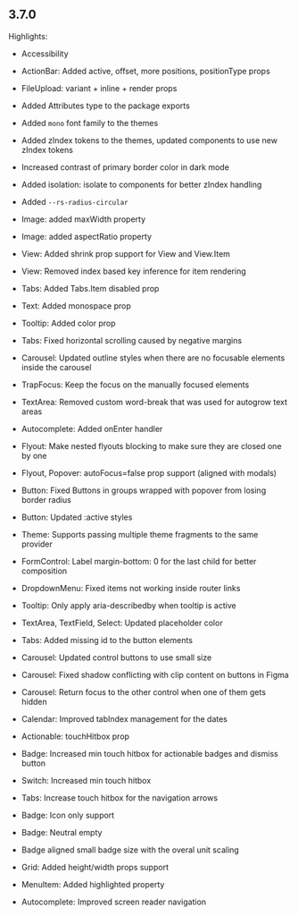 ## 3.7.0

Highlights:

- Accessibility
- ActionBar: Added active, offset, more positions, positionType props
- FileUpload: variant + inline + render props

- Added Attributes type to the package exports
- Added `mono` font family to the themes
- Added zIndex tokens to the themes, updated components to use new zIndex tokens
- Increased contrast of primary border color in dark mode
- Added isolation: isolate to components for better zIndex handling
- Added `--rs-radius-circular`

- Image: added maxWidth property
- Image: added aspectRatio property
- View: Added shrink prop support for View and View.Item
- View: Removed index based key inference for item rendering
- Tabs: Added Tabs.Item disabled prop
- Text: Added monospace prop
- Tooltip: Added color prop
- Tabs: Fixed horizontal scrolling caused by negative margins
- Carousel: Updated outline styles when there are no focusable elements inside the carousel
- TrapFocus: Keep the focus on the manually focused elements
- TextArea: Removed custom word-break that was used for autogrow text areas
- Autocomplete: Added onEnter handler
- Flyout: Make nested flyouts blocking to make sure they are closed one by one
- Flyout, Popover: autoFocus=false prop support (aligned with modals)
- Button: Fixed Buttons in groups wrapped with popover from losing border radius
- Button: Updated :active styles
- Theme: Supports passing multiple theme fragments to the same provider
- FormControl: Label margin-bottom: 0 for the last child for better composition
- DropdownMenu: Fixed items not working inside router links
- Tooltip: Only apply aria-describedby when tooltip is active
- TextArea, TextField, Select: Updated placeholder color
- Tabs: Added missing id to the button elements
- Carousel: Updated control buttons to use small size
- Carousel: Fixed shadow conflicting with clip content on buttons in Figma
- Carousel: Return focus to the other control when one of them gets hidden
- Calendar: Improved tabIndex management for the dates
- Actionable: touchHitbox prop
- Badge: Increased min touch hitbox for actionable badges and dismiss button
- Switch: Increased min touch hitbox
- Tabs: Increase touch hitbox for the navigation arrows
- Badge: Icon only support
- Badge: Neutral empty
- Badge aligned small badge size with the overal unit scaling
- Grid: Added height/width props support
- MenuItem: Added highlighted property
- Autocomplete: Improved screen reader navigation
